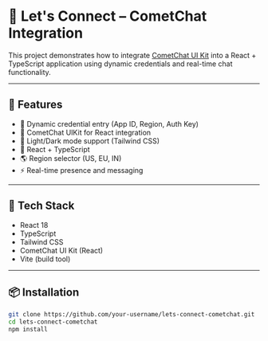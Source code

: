 # 💬 Let's Connect – CometChat Integration

This project demonstrates how to integrate [CometChat UI Kit](https://www.cometchat.com/) into a React + TypeScript application using dynamic credentials and real-time chat functionality.

---

## 🚀 Features

- 🔐 Dynamic credential entry (App ID, Region, Auth Key)
- 💬 CometChat UIKit for React integration
- 🌙 Light/Dark mode support (Tailwind CSS)
- 🧠 React + TypeScript
- 🌎 Region selector (US, EU, IN)
- ⚡ Real-time presence and messaging

---

## 🧱 Tech Stack

- React 18
- TypeScript
- Tailwind CSS
- CometChat UI Kit (React)
- Vite (build tool)

---

## 📦 Installation

```bash
git clone https://github.com/your-username/lets-connect-cometchat.git
cd lets-connect-cometchat
npm install
